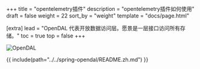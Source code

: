 +++
title = "opentelemetry插件"
description = "opentelemetry插件如何使用"
draft = false
weight = 22
sort_by = "weight"
template = "docs/page.html"

[extra]
lead = "OpenDAL 代表开放数据访问层。愿景是一层接口访问所有存储。"
toc = true
top = false
+++

![OpenDAL](https://opendal.apache.org/img/external/e90fb803e25e12f621eafa3d092fe628.png)

{{ include(path="../../spring-opendal/README.zh.md") }}